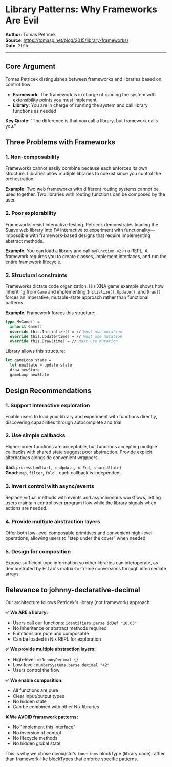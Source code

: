 # Library Patterns: Why Frameworks Are Evil
**Author**: Tomas Petricek  
**Source**: https://tomasp.net/blog/2015/library-frameworks/  
**Date**: 2015

---

## Core Argument

Tomas Petricek distinguishes between frameworks and libraries based on control flow:

- **Framework**: The framework is in charge of running the system with extensibility points you must implement
- **Library**: You are in charge of running the system and call library functions as needed

**Key Quote**: "The difference is that you call a library, but framework calls you."

## Three Problems with Frameworks

### 1. Non-composability

Frameworks cannot easily combine because each enforces its own structure. Libraries allow multiple libraries to coexist since you control the orchestration.

**Example**: Two web frameworks with different routing systems cannot be used together. Two libraries with routing functions can be composed by the user.

### 2. Poor explorability

Frameworks resist interactive testing. Petricek demonstrates loading the Suave web library into F# Interactive to experiment with functionality—impossible with framework-based designs that require implementing abstract methods.

**Example**: You can load a library and call `myFunction 42` in a REPL. A framework requires you to create classes, implement interfaces, and run the entire framework lifecycle.

### 3. Structural constraints

Frameworks dictate code organization. His XNA game example shows how inheriting from `Game` and implementing `Initialize()`, `Update()`, and `Draw()` forces an imperative, mutable-state approach rather than functional patterns.

**Example**: Framework forces this structure:
```fsharp
type MyGame() =
  inherit Game()
  override this.Initialize() = // Must use mutation
  override this.Update(time) = // Must use mutation
  override this.Draw(time) = // Must use mutation
```

Library allows this structure:
```fsharp
let gameLoop state =
  let newState = update state
  draw newState
  gameLoop newState
```

## Design Recommendations

### 1. Support interactive exploration

Enable users to load your library and experiment with functions directly, discovering capabilities through autocomplete and trial.

### 2. Use simple callbacks

Higher-order functions are acceptable, but functions accepting multiple callbacks with shared state suggest poor abstraction. Provide explicit alternatives alongside convenient wrappers.

**Bad**: `process(onStart, onUpdate, onEnd, sharedState)`  
**Good**: `map`, `filter`, `fold` - each callback is independent

### 3. Invert control with async/events

Replace virtual methods with events and asynchronous workflows, letting users maintain control over program flow while the library signals when actions are needed.

### 4. Provide multiple abstraction layers

Offer both low-level composable primitives and convenient high-level operations, allowing users to "step under the cover" when needed.

### 5. Design for composition

Expose sufficient type information so other libraries can interoperate, as demonstrated by FsLab's matrix-to-frame conversions through intermediate arrays.

## Relevance to johnny-declarative-decimal

Our architecture follows Petricek's library (not framework) approach:

**✅ We ARE a library:**
- Users call our functions: `identifiers.parse idDef "10.05"`
- No inheritance or abstract methods required
- Functions are pure and composable
- Can be loaded in Nix REPL for exploration

**✅ We provide multiple abstraction layers:**
- High-level: `mkJohnnyDecimal {}`
- Low-level: `numberSystems.parse decimal "42"`
- Users control the flow

**✅ We enable composition:**
- All functions are pure
- Clear input/output types
- No hidden state
- Can be combined with other Nix libraries

**❌ We AVOID framework patterns:**
- No "implement this interface"
- No inversion of control
- No lifecycle methods
- No hidden global state

This is why we chose divnix/std's `functions` blockType (library code) rather than framework-like blockTypes that enforce specific patterns.

